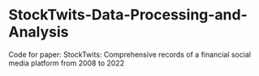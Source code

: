 # StockTwits-Data-Processing-and-Analysis
Code for paper: StockTwits: Comprehensive records of a financial social media platform from 2008 to 2022
